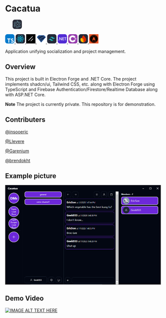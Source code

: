 # Cacatua
<ul style="list-style: none;">
  <li>
    <a href="https://www.electronjs.org/" target="_blank">
    <img src="https://github.com/insooeric/Cacatua-Description/blob/main/Electron.svg" alt="Image" width="30" title="Electron"/>
    </a>
  </li>
</ul>
<a href="https://www.typescriptlang.org/" target="_blank">
<img src="https://github.com/insooeric/Cacatua-Description/blob/main/TypeScript.svg" alt="Image" width="30" title="TypeScript"/>
</a>
<a href="https://react.dev/" target="_blank">
<img src="https://github.com/insooeric/Cacatua-Description/blob/main/React.svg" alt="Image" width="30" title="React"/>
</a>
<a href="https://ui.shadcn.com/" target="_blank">
<img src="https://github.com/insooeric/Cacatua-Description/blob/main/Shadcn_UI.svg" alt="Image" width="30" title="Shadcn/UI"/>
</a>
<a href="https://zod.dev/" target="_blank">
<img src="https://github.com/insooeric/Cacatua-Description/blob/main/Zod.svg" alt="Image" width="30" title="Zod"/>
</a>
<a href="https://tailwindcss.com/" target="_blank">
<img src="https://github.com/insooeric/Cacatua-Description/blob/main/TailwindCSS.svg" alt="Image" width="30" title="Tailwind CSS"/>
</a>
<a href="https://dotnet.microsoft.com/en-us/" target="_blank">
<img src="https://github.com/insooeric/Cacatua-Description/blob/main/DotNet.svg" alt="Image" width="30" title="DotNet"/>
</a>
<a href="https://dotnet.microsoft.com/en-us/languages/csharp" target="_blank">
<img src="https://github.com/insooeric/Cacatua-Description/blob/main/C_Sharp.svg" alt="Image" width="30" title="C Sharp"/>
</a>
<a href="https://firebase.google.com/?hl=en" target="_blank">
<img src="https://github.com/insooeric/Cacatua-Description/blob/main/Firebase.svg" alt="Image" width="30" title="Firebase"/>
</a>
<a href="https://auth0.com/" target="_blank">
<img src="https://github.com/insooeric/Cacatua-Description/blob/main/OAuth.jpeg" alt="Image" width="30" title="OAuth"/>
</a>

Application unifying socialization and project management.

## Overview
This project is built in Electron Forge and .NET Core.
The project implements shadcn/ui, Tailwind CSS, etc. along with Electron Forge using TypeScript and Firebase Authentication/Firestore/Realtime Database along with ASP.NET Core.

**Note**
The project is currently private. This repository is for demonstration.

## Contributers
[@insooeric](https://github.com/insooeric)

[@Llevere](https://github.com/Llevere)

[@Garenium](https://github.com/Garenium)

[@brendokht](https://github.com/brendokht)

## Example picture

<img src="https://github.com/insooeric/Cacatua-Description/blob/main/cacatua_pic1.png" alt="Cacatua_Img"/>

## Demo Video
[![IMAGE ALT TEXT HERE](https://img.youtube.com/vi/t9gAavqbSgY/0.jpg)](https://www.youtube.com/watch?v=t9gAavqbSgY)
